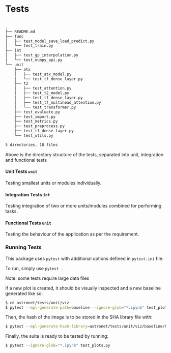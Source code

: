# Tests

```bash

.
├── README.md
├── func
│   ├── test_model_save_load_predict.py
│   └── test_train.py
├── int
│   ├── test_gp_interpolation.py
│   └── test_numpy_api.py
└── unit
    ├── atx
    │   ├── test_atx_model.py
    │   └── test_tf_dense_layer.py
    ├── t2
    │   ├── test_attention.py
    │   ├── test_t2_model.py
    │   ├── test_tf_dense_layer.py
    │   ├── test_tf_multihead_attention.py
    │   └── test_transformer.py
    ├── test_evaluate.py
    ├── test_import.py
    ├── test_metrics.py
    ├── test_preprocess.py
    ├── test_tf_dense_layer.py
    └── test_utils.py

5 directories, 18 files
```

Above is the directory structure of the tests, separated into unit, integration and functional tests

#### Unit Tests `unit`

Testing smallest units or modules individually.

#### Integration Tests `int`

Testing integration of two or more units/modules combined for performing tasks.

#### Functional Tests `unit`

Testing the behaviour of the application as per the requirement.

### Running Tests

This package uses `pytest` with additional options defined in `pytest.ini` file.

To run, simply use `pytest .`

Note: some tests require large data files

If a new plot is created, it should be visually inspected and a new baseline generated like so:

```bash
$ cd astronet/tests/unit/viz
$ pytest --mpl-generate-path=baseline --ignore-glob="*.ipynb" test_plots.py
```
Then, the hash of the image is to be stored in the SHA library file with:

```bash
$ pytest --mpl-generate-hash-library=astronet/tests/unit/viz/baseline/hashlib.json --ignore-glob="*.ipynb" test_plots.py
```
Finally, the suite is ready to be tested by running:
```bash
$ pytest --ignore-glob="*.ipynb" test_plots.py
```
